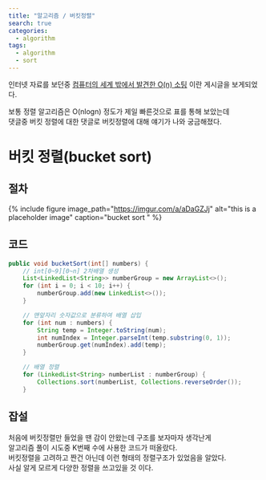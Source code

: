 ```yaml
---
title: "알고리즘 / 버킷정렬"
search: true
categories: 
  - algorithm
tags: 
  - algorithm
  - sort
---
```

인터넷 자료를 보던중 [컴퓨터의 세계 밖에서 발견한 O(n) 소팅](https://okky.kr/article/466103) 이란 게시글을 보게되었다.  

보통 정렬 알고리즘은 O(nlogn) 정도가 제일 빠른것으로 표를 통해 보았는데  
댓글중 버킷 정렬에 대한 댓글로 버킷정렬에 대해 얘기가 나와 궁금해졌다.

# 버킷 정렬(bucket sort)
## 절차

{% include figure image_path="https://imgur.com/a/aDaGZJj" alt="this is a placeholder image" caption="bucket sort " %}

## 코드
```java
public void bucketSort(int[] numbers) {
	// int[0~9][0~n] 2차배열 생성
	List<LinkedList<String>> numberGroup = new ArrayList<>();
	for (int i = 0; i < 10; i++) {
	    numberGroup.add(new LinkedList<>());
	}

	// 맨앞자리 숫자값으로 분류하여 배열 삽입
	for (int num : numbers) {
	    String temp = Integer.toString(num);
	    int numIndex = Integer.parseInt(temp.substring(0, 1));
	    numberGroup.get(numIndex).add(temp);
	}

	// 배열 정렬
	for (LinkedList<String> numberList : numberGroup) {
        Collections.sort(numberList, Collections.reverseOrder());
	}
```

## 잡설
처음에 버킷정렬만 들었을 땐 감이 안왔는데 구조를 보자마자 생각난게  
알고리즘 풀이 시도중 K번째 수에 사용한 코드가 떠올랐다.  
버킷정렬을 고려하고 짠건 아닌데 이런 형태의 정렬구조가 있었음을 알았다.  
사실 알게 모르게 다양한 정렬을 쓰고있을 것 이다.
<!--stackedit_data:
eyJoaXN0b3J5IjpbMjA3Nzk1MjY4NywtMTU0NzM5ODgwNCwtMT
k3NTM4Njg0N119
-->